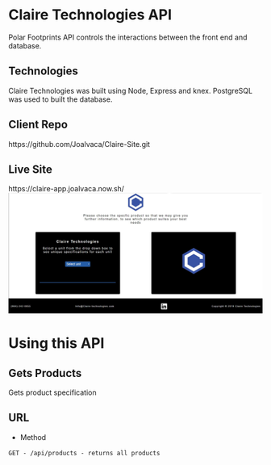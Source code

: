 # Claire Technologies API

Polar Footprints API controls the interactions between the front end and database.

## Technologies

Claire Technologies was built using Node, Express and knex. PostgreSQL was used to built the database.

## Client Repo

<div>https://github.com/Joalvaca/Claire-Site.git</div>

## Live Site

<div>https://claire-app.joalvaca.now.sh/</div>

<div><img src="src/images/ClaireForm.jpg" alt="form"><div>

# Using this API

## Gets Products

Gets product specification

## URL

- Method

```
GET - /api/products - returns all products

```

